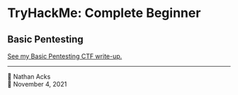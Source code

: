 # TryHackMe: Complete Beginner

## Basic Pentesting

[See my Basic Pentesting CTF write-up.](../notes/tryhackme-basic-pentesting.md)

- - - -

<span aria-hidden="true">👤</span> Nathan Acks  
<span aria-hidden="true">📅</span> November 4, 2021
